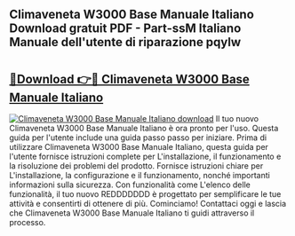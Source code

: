 ## Climaveneta W3000 Base Manuale Italiano Download gratuit PDF - Part-ssM Italiano Manuale dell'utente di riparazione pqylw

# <h2><a href="http://dffppk.blite.top/?on=Climaveneta+W3000+Base+Manuale+Italiano">🔗Download 👉🔴 Climaveneta W3000 Base Manuale Italiano</a></h2>

[![Climaveneta W3000 Base Manuale Italiano download](https://i.imgur.com/lujVjoI.png)](http://dffppk.blite.top/?on=Climaveneta+W3000+Base+Manuale+Italiano)
Il tuo nuovo Climaveneta W3000 Base Manuale Italiano è ora pronto per l'uso. Questa guida per l'utente include una guida passo passo per iniziare. Prima di utilizzare Climaveneta W3000 Base Manuale Italiano, questa guida per l'utente fornisce istruzioni complete per L'installazione, il funzionamento e la risoluzione dei problemi del prodotto. Fornisce istruzioni chiare per L'installazione, la configurazione e il funzionamento, nonché importanti informazioni sulla sicurezza. Con funzionalità come L'elenco delle funzionalità, il tuo nuovo REDDDDDDD è progettato per semplificare le tue attività e consentirti di ottenere di più. Cominciamo! Contattaci oggi e lascia che Climaveneta W3000 Base Manuale Italiano ti guidi attraverso il processo.
